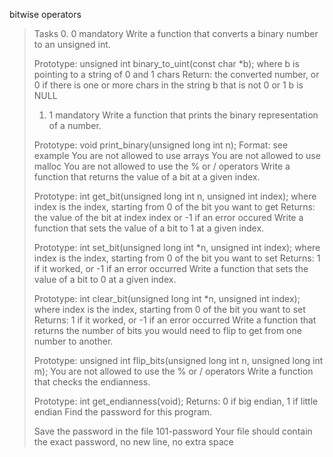 bitwise operators
> Tasks
> 0. 0
> mandatory
> Write a function that converts a binary number to an unsigned int.
> 
> Prototype: unsigned int binary_to_uint(const char *b);
> where b is pointing to a string of 0 and 1 chars
> Return: the converted number, or 0 if
> there is one or more chars in the string b that is not 0 or 1
> b is NULL
> 1. 1
> mandatory
> Write a function that prints the binary representation of a number.
> 
> Prototype: void print_binary(unsigned long int n);
> Format: see example
> You are not allowed to use arrays
> You are not allowed to use malloc
> You are not allowed to use the % or / operators
> Write a function that returns the value of a bit at a given index.
> 
> Prototype: int get_bit(unsigned long int n, unsigned int index);
> where index is the index, starting from 0 of the bit you want to get
> Returns: the value of the bit at index index or -1 if an error occured
> Write a function that sets the value of a bit to 1 at a given index.
> 
> Prototype: int set_bit(unsigned long int *n, unsigned int index);
> where index is the index, starting from 0 of the bit you want to set
> Returns: 1 if it worked, or -1 if an error occurred
> Write a function that sets the value of a bit to 0 at a given index.
> 
> Prototype: int clear_bit(unsigned long int *n, unsigned int index);
> where index is the index, starting from 0 of the bit you want to set
> Returns: 1 if it worked, or -1 if an error occurred
> Write a function that returns the number of bits you would need to flip to get from one number to another.
> 
> Prototype: unsigned int flip_bits(unsigned long int n, unsigned long int m);
> You are not allowed to use the % or / operators
> Write a function that checks the endianness.
> 
> Prototype: int get_endianness(void);
> Returns: 0 if big endian, 1 if little endian
> Find the password for this program.
> 
> Save the password in the file 101-password
> Your file should contain the exact password, no new line, no extra space
